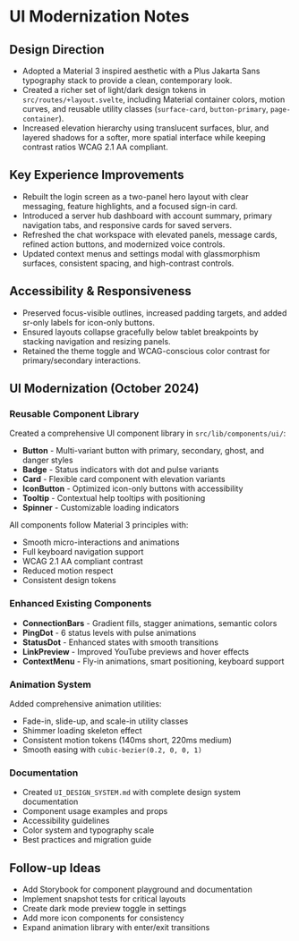 # UI Modernization Notes

## Design Direction
- Adopted a Material 3 inspired aesthetic with a Plus Jakarta Sans typography stack to provide a clean, contemporary look.
- Created a richer set of light/dark design tokens in `src/routes/+layout.svelte`, including Material container colors, motion curves, and reusable utility classes (`surface-card`, `button-primary`, `page-container`).
- Increased elevation hierarchy using translucent surfaces, blur, and layered shadows for a softer, more spatial interface while keeping contrast ratios WCAG 2.1 AA compliant.

## Key Experience Improvements
- Rebuilt the login screen as a two-panel hero layout with clear messaging, feature highlights, and a focused sign-in card.
- Introduced a server hub dashboard with account summary, primary navigation tabs, and responsive cards for saved servers.
- Refreshed the chat workspace with elevated panels, message cards, refined action buttons, and modernized voice controls.
- Updated context menus and settings modal with glassmorphism surfaces, consistent spacing, and high-contrast controls.

## Accessibility & Responsiveness
- Preserved focus-visible outlines, increased padding targets, and added sr-only labels for icon-only buttons.
- Ensured layouts collapse gracefully below tablet breakpoints by stacking navigation and resizing panels.
- Retained the theme toggle and WCAG-conscious color contrast for primary/secondary interactions.

## UI Modernization (October 2024)

### Reusable Component Library
Created a comprehensive UI component library in `src/lib/components/ui/`:
- **Button** - Multi-variant button with primary, secondary, ghost, and danger styles
- **Badge** - Status indicators with dot and pulse variants
- **Card** - Flexible card component with elevation variants
- **IconButton** - Optimized icon-only buttons with accessibility
- **Tooltip** - Contextual help tooltips with positioning
- **Spinner** - Customizable loading indicators

All components follow Material 3 principles with:
- Smooth micro-interactions and animations
- Full keyboard navigation support
- WCAG 2.1 AA compliant contrast
- Reduced motion respect
- Consistent design tokens

### Enhanced Existing Components
- **ConnectionBars** - Gradient fills, stagger animations, semantic colors
- **PingDot** - 6 status levels with pulse animations
- **StatusDot** - Enhanced states with smooth transitions
- **LinkPreview** - Improved YouTube previews and hover effects
- **ContextMenu** - Fly-in animations, smart positioning, keyboard support

### Animation System
Added comprehensive animation utilities:
- Fade-in, slide-up, and scale-in utility classes
- Shimmer loading skeleton effect
- Consistent motion tokens (140ms short, 220ms medium)
- Smooth easing with `cubic-bezier(0.2, 0, 0, 1)`

### Documentation
- Created `UI_DESIGN_SYSTEM.md` with complete design system documentation
- Component usage examples and props
- Accessibility guidelines
- Color system and typography scale
- Best practices and migration guide

## Follow-up Ideas
- Add Storybook for component playground and documentation
- Implement snapshot tests for critical layouts
- Create dark mode preview toggle in settings
- Add more icon components for consistency
- Expand animation library with enter/exit transitions
